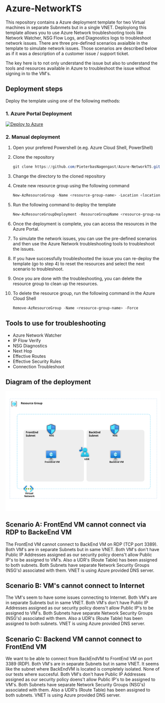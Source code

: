 # Azure-NetworkTS

This repository contains a Azure deployment template for two Virtual machines in separate Subnmets but in a single VNET.
Deployiong this template allows you to use Azure Network troubleshooting tools like Network Watcher, NSG Flow Logs, and Diagnostics logs to troubleshoot network issues.
There are three pre-defined scenarios avaialble in the template to simulate network issues. Those scenarios are described below as if it was a description of a customer issue / support ticket.

The key here is to not only understand the issue but also to understand the tools and resources available in Azure to troubleshoot the issue without signing in to the VM's.

## Deployment steps

Deploy the template using one of the following methods:

### 1. Azure Portal Deployment

[![Deploy to Azure](https://aka.ms/deploytoazurebutton)](https://portal.azure.com/#blade/Microsoft_Azure_CreateUIDef/CustomDeploymentBlade/uri/https%3A%2F%2Fraw.githubusercontent.com%2FPieterbasNagengast%2FAzure-NetworkTS%2Fmain%2FARM%2Fmain.json/uiFormDefinitionUri/https%3A%2F%2Fraw.githubusercontent.com%2FPieterbasNagengast%2FAzure-NetworkTS%2Fmain%2FuiDefinition.json)

### 2. Manual deployment

1. Open your prefered Powershell (e.eg. Azure Cloud Shell, PowerShell)
2. Clone the repository

    ``` powershell
    git clone https://github.com/PieterbasNagengast/Azure-NetworkTS.git
    ```

3. Change the directory to the cloned repository
4. Create new resource group using the following command

    ``` powershell
    New-AzResourceGroup -Name <resource-group-name> -Location <location>
    ```

5. Run the following command to deploy the template

    ``` powershell
    New-AzResourceGroupDeployment -ResourceGroupName <resource-group-name> -TemplateFile .\main.bicep
    ```

6. Once the deployment is complete, you can access the resources in the Azure Portal.
7. To simulate the network issues, you can use the pre-defined scenarios and then use the Azure Network troubleshooting tools to troubleshoot the issues.
8. If you have successfully troubleshooted the issue you can re-deploy the template (go to step 4) to reset the resources and select the next scenario to troubleshoot.
9.  Once you are done with the troubleshooting, you can delete the resource group to clean up the resources.
10. To delete the resource group, run the following command in the Azure Cloud Shell

    ``` powershell
    Remove-AzResourceGroup -Name <resource-group-name> -Force
    ```

## Tools to use for troubleshooting

- Azure Network Watcher
- IP Flow Verify
- NSG Diagnostics
- Next Hop
- Effective Routes
- Effective Security Rules
- Connection Troubleshoot

## Diagram of the deployment

![Dagram of deployment including all resources](media/Azure-NetworkTS.svg)

## Scenario A: FrontEnd VM cannot connect via RDP to BackeEnd VM

The FrontEnd VM cannot connect to BackEnd VM on RDP (TCP port 3389). Both VM's are in separate Subnets but in same VNET. Both VM's don't have Public IP Addresses assigned as our security policy doens't allow Public IP's to be assigned to VM's. Also a UDR's (Route Table) has been assigned to both subnets. Both Subnets have separate Network Security Groups (NSG's) associated with them. VNET is using Azure provided DNS server.

## Scenario B: VM's cannot connect to Internet

The VM's seem to have some issues connecting to Internet. Both VM's are in separate Subnets but in same VNET. Both VM's don't have Public IP Addresses assigned as our security policy doens't allow Public IP's to be assigned to VM's. Both Subnets have separate Network Security Groups (NSG's) associated with them. Also a UDR's (Route Table) has been assigned to both subnets. VNET is using Azure provided DNS server.

## Scenario C: Backend VM cannot connect to FrontEnd VM

We want to be able to connect from BackEndVM to FrontEnd VM on port 3389 (RDP). Both VM's are in separate Subnets but in same VNET. It seems like the subnet where BackEndVM is located is completely isolated. None of our tests where succesful. Both VM's don't have Public IP Addresses assigned as our security policy doens't allow Public IP's to be assigned to VM's. Both Subnets have separate Network Security Groups (NSG's) associated with them. Also a UDR's (Route Table) has been assigned to both subnets. VNET is using Azure provided DNS server.

